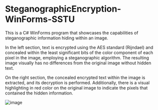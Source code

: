 # SteganographicEncryption-WinForms-SSTU
This is a C# WinForms program that showcases the capabilities of steganographic information hiding within an image.

In the left section, text is encrypted using the AES standard (Rijndael) and concealed within the least significant bits of the color component of each pixel in the image, employing a steganographic algorithm.
The resulting image visually has no differences from the original image without hidden text.

On the right section, the concealed encrypted text within the image is extracted, and its decryption is performed. Additionally, there is a visual highlighting in red color on the original image to indicate the pixels that contained the hidden information.

![image](https://github.com/ruddanil/SteganographicEncryption-WinForms-SSTU/assets/25799951/47417b52-5ab8-4dde-8db2-f13594435f17)


